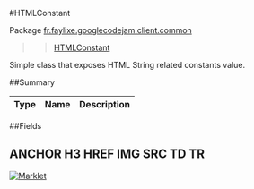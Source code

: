 #HTMLConstant

Package [fr.faylixe.googlecodejam.client.common](README.md)<br>
>  > [HTMLConstant](HTMLConstant.md)

<p>Simple class that exposes HTML String related constants value.</p>

##Summary

Type | Name | Description
 --- | --- | --- 


##Fields

ANCHOR
H3
HREF
IMG
SRC
TD
TR
---
[![Marklet](https://img.shields.io/badge/Generated%20by-Marklet-green.svg)](https://github.com/Faylixe/marklet)